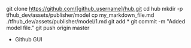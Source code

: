 git clone https://github.com/[github_username]/hub.git
cd hub
mkdir -p tfhub_dev/assets/publisher/model
cp my_markdown_file.md ./tfhub_dev/assets/publisher/model/1.md
git add *
git commit -m "Added model file."
git push origin master
- Github GUI
